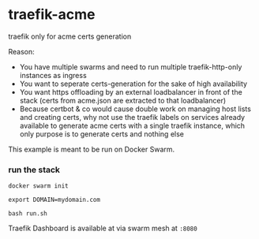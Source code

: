 # traefik-acme
traefik only for acme certs generation

Reason: 

- You have multiple swarms and need to run multiple traefik-http-only instances as ingress
- You want to seperate certs-generation for the sake of high availability
- You want https offloading by an external loadbalancer in front of the stack (certs from acme.json are extracted to that loadbalancer)
- Because certbot & co would cause double work on managing host lists and creating certs, why not use the traefik labels on services already available to generate acme certs with a single traefik instance, which only purpose is to generate certs and nothing else

This example is meant to be run on Docker Swarm.

### run the stack

```
docker swarm init

export DOMAIN=mydomain.com

bash run.sh
```

Traefik Dashboard is available at via swarm mesh at `:8080`
